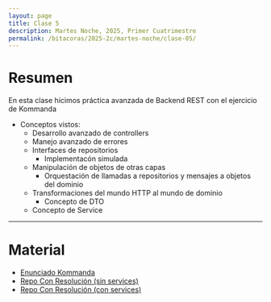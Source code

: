 ```yaml
---
layout: page
title: Clase 5
description: Martes Noche, 2025, Primer Cuatrimestre
permalink: /bitacoras/2025-2c/martes-noche/clase-05/
---
```


# Resumen

En esta clase hicimos práctica avanzada de Backend REST con el ejercicio de Kommanda

* Conceptos vistos:
  * Desarrollo avanzado de controllers
  * Manejo avanzado de errores
  * Interfaces de repositorios
    * Implementacón simulada
  * Manipulación de objetos de otras capas
    * Orquestación de llamadas a repositorios y mensajes a objetos del dominio
  * Transformaciones del mundo HTTP al mundo de dominio
    * Concepto de DTO
  * Concepto de Service


---

# Material

* [Enunciado Kommanda](https://docs.google.com/document/d/1QHOLDwn7LaETVxSIkOWK5nGT9xrBjatjZoiKafDebsw/edit?tab=t.0#heading=h.btqp28xuwru4)
* [Repo Con Resolución (sin services)](https://github.com/ddso-utn/kommanda/tree/clase-2-platos-y-comandas-sin-services)
* [Repo Con Resolución (con services)](https://github.com/ddso-utn/kommanda/tree/clase-2-platos-y-comandas-con-services)
